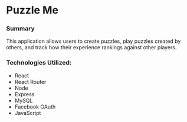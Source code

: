 # Puzzle Me

### Summary
This application allows users to create puzzles, play puzzles created by others, and track how their experience rankings against other players.

### Technologies Utilized:
- React
- React Router
- Node
- Express
- MySQL
- Facebook OAuth
- JavaScript

